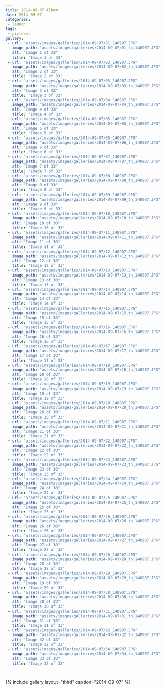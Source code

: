 ```yaml
---
title: 2014-09-07 Album
date: 2014-09-07
categories:
 - launch
tags:
 - pictures
gallery:
 - url: "assets/images/galleries/2014-09-07/01_140907.JPG"
   image_path: "assets/images/galleries/2014-09-07/01_tn_140907.JPG"
   alt: "Image 1 of 33"
   title: "Image 1 of 33"
 - url: "assets/images/galleries/2014-09-07/02_140907.JPG"
   image_path: "assets/images/galleries/2014-09-07/02_tn_140907.JPG"
   alt: "Image 2 of 33"
   title: "Image 2 of 33"
 - url: "assets/images/galleries/2014-09-07/03_140907.JPG"
   image_path: "assets/images/galleries/2014-09-07/03_tn_140907.JPG"
   alt: "Image 3 of 33"
   title: "Image 3 of 33"
 - url: "assets/images/galleries/2014-09-07/04_140907.JPG"
   image_path: "assets/images/galleries/2014-09-07/04_tn_140907.JPG"
   alt: "Image 4 of 33"
   title: "Image 4 of 33"
 - url: "assets/images/galleries/2014-09-07/05_140907.JPG"
   image_path: "assets/images/galleries/2014-09-07/05_tn_140907.JPG"
   alt: "Image 5 of 33"
   title: "Image 5 of 33"
 - url: "assets/images/galleries/2014-09-07/06_140907.JPG"
   image_path: "assets/images/galleries/2014-09-07/06_tn_140907.JPG"
   alt: "Image 6 of 33"
   title: "Image 6 of 33"
 - url: "assets/images/galleries/2014-09-07/07_140907.JPG"
   image_path: "assets/images/galleries/2014-09-07/07_tn_140907.JPG"
   alt: "Image 7 of 33"
   title: "Image 7 of 33"
 - url: "assets/images/galleries/2014-09-07/08_140907.JPG"
   image_path: "assets/images/galleries/2014-09-07/08_tn_140907.JPG"
   alt: "Image 8 of 33"
   title: "Image 8 of 33"
 - url: "assets/images/galleries/2014-09-07/09_140907.JPG"
   image_path: "assets/images/galleries/2014-09-07/09_tn_140907.JPG"
   alt: "Image 9 of 33"
   title: "Image 9 of 33"
 - url: "assets/images/galleries/2014-09-07/10_140907.JPG"
   image_path: "assets/images/galleries/2014-09-07/10_tn_140907.JPG"
   alt: "Image 10 of 33"
   title: "Image 10 of 33"
 - url: "assets/images/galleries/2014-09-07/11_140907.JPG"
   image_path: "assets/images/galleries/2014-09-07/11_tn_140907.JPG"
   alt: "Image 11 of 33"
   title: "Image 11 of 33"
 - url: "assets/images/galleries/2014-09-07/12_140907.JPG"
   image_path: "assets/images/galleries/2014-09-07/12_tn_140907.JPG"
   alt: "Image 12 of 33"
   title: "Image 12 of 33"
 - url: "assets/images/galleries/2014-09-07/13_140907.JPG"
   image_path: "assets/images/galleries/2014-09-07/13_tn_140907.JPG"
   alt: "Image 13 of 33"
   title: "Image 13 of 33"
 - url: "assets/images/galleries/2014-09-07/14_140907.JPG"
   image_path: "assets/images/galleries/2014-09-07/14_tn_140907.JPG"
   alt: "Image 14 of 33"
   title: "Image 14 of 33"
 - url: "assets/images/galleries/2014-09-07/15_140907.JPG"
   image_path: "assets/images/galleries/2014-09-07/15_tn_140907.JPG"
   alt: "Image 15 of 33"
   title: "Image 15 of 33"
 - url: "assets/images/galleries/2014-09-07/16_140907.JPG"
   image_path: "assets/images/galleries/2014-09-07/16_tn_140907.JPG"
   alt: "Image 16 of 33"
   title: "Image 16 of 33"
 - url: "assets/images/galleries/2014-09-07/17_140907.JPG"
   image_path: "assets/images/galleries/2014-09-07/17_tn_140907.JPG"
   alt: "Image 17 of 33"
   title: "Image 17 of 33"
 - url: "assets/images/galleries/2014-09-07/18_140907.JPG"
   image_path: "assets/images/galleries/2014-09-07/18_tn_140907.JPG"
   alt: "Image 18 of 33"
   title: "Image 18 of 33"
 - url: "assets/images/galleries/2014-09-07/19_140907.JPG"
   image_path: "assets/images/galleries/2014-09-07/19_tn_140907.JPG"
   alt: "Image 19 of 33"
   title: "Image 19 of 33"
 - url: "assets/images/galleries/2014-09-07/20_140907.JPG"
   image_path: "assets/images/galleries/2014-09-07/20_tn_140907.JPG"
   alt: "Image 20 of 33"
   title: "Image 20 of 33"
 - url: "assets/images/galleries/2014-09-07/21_140907.JPG"
   image_path: "assets/images/galleries/2014-09-07/21_tn_140907.JPG"
   alt: "Image 21 of 33"
   title: "Image 21 of 33"
 - url: "assets/images/galleries/2014-09-07/22_140907.JPG"
   image_path: "assets/images/galleries/2014-09-07/22_tn_140907.JPG"
   alt: "Image 22 of 33"
   title: "Image 22 of 33"
 - url: "assets/images/galleries/2014-09-07/23_140907.JPG"
   image_path: "assets/images/galleries/2014-09-07/23_tn_140907.JPG"
   alt: "Image 23 of 33"
   title: "Image 23 of 33"
 - url: "assets/images/galleries/2014-09-07/24_140907.JPG"
   image_path: "assets/images/galleries/2014-09-07/24_tn_140907.JPG"
   alt: "Image 24 of 33"
   title: "Image 24 of 33"
 - url: "assets/images/galleries/2014-09-07/25_140907.JPG"
   image_path: "assets/images/galleries/2014-09-07/25_tn_140907.JPG"
   alt: "Image 25 of 33"
   title: "Image 25 of 33"
 - url: "assets/images/galleries/2014-09-07/26_140907.JPG"
   image_path: "assets/images/galleries/2014-09-07/26_tn_140907.JPG"
   alt: "Image 26 of 33"
   title: "Image 26 of 33"
 - url: "assets/images/galleries/2014-09-07/27_140907.JPG"
   image_path: "assets/images/galleries/2014-09-07/27_tn_140907.JPG"
   alt: "Image 27 of 33"
   title: "Image 27 of 33"
 - url: "assets/images/galleries/2014-09-07/28_140907.JPG"
   image_path: "assets/images/galleries/2014-09-07/28_tn_140907.JPG"
   alt: "Image 28 of 33"
   title: "Image 28 of 33"
 - url: "assets/images/galleries/2014-09-07/29_140907.JPG"
   image_path: "assets/images/galleries/2014-09-07/29_tn_140907.JPG"
   alt: "Image 29 of 33"
   title: "Image 29 of 33"
 - url: "assets/images/galleries/2014-09-07/30_140907.JPG"
   image_path: "assets/images/galleries/2014-09-07/30_tn_140907.JPG"
   alt: "Image 30 of 33"
   title: "Image 30 of 33"
 - url: "assets/images/galleries/2014-09-07/31_140907.JPG"
   image_path: "assets/images/galleries/2014-09-07/31_tn_140907.JPG"
   alt: "Image 31 of 33"
   title: "Image 31 of 33"
 - url: "assets/images/galleries/2014-09-07/32_140907.JPG"
   image_path: "assets/images/galleries/2014-09-07/32_tn_140907.JPG"
   alt: "Image 32 of 33"
   title: "Image 32 of 33"
 - url: "assets/images/galleries/2014-09-07/34_140907.JPG"
   image_path: "assets/images/galleries/2014-09-07/34_tn_140907.JPG"
   alt: "Image 33 of 33"
   title: "Image 33 of 33"

---
```


{% include gallery layout="third" caption="2014-09-07" %}
